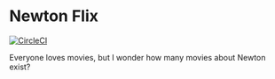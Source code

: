 # Newton Flix

[![CircleCI](https://circleci.com/gh/nathanberry/newton-flix.svg?style=svg)](https://circleci.com/gh/nathanberry/newton-flix)

Everyone loves movies, but I wonder how many movies about Newton exist?
